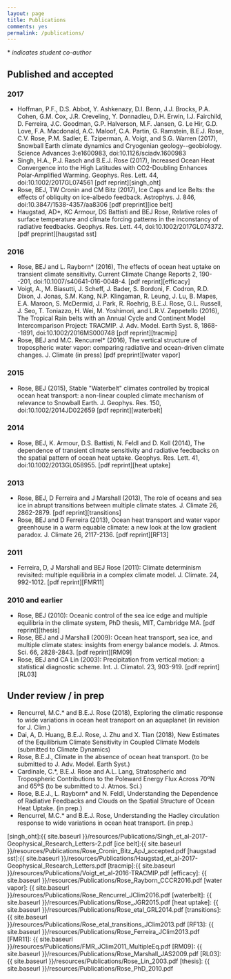 ```yaml
---
layout: page
title: Publications
comments: yes
permalink: /publications/
---
```


\* *indicates student co-author*

## Published and accepted

### 2017
- Hoffman, P.F., D.S. Abbot, Y. Ashkenazy, D.I. Benn, J.J. Brocks, P.A. Cohen, G.M.
  Cox, J.R. Creveling, Y. Donnadieu, D.H. Erwin, I.J. Fairchild, D.
  Ferreira, J.C. Goodman, G.P. Halverson, M.F. Jansen, G. Le Hir, G.D.
  Love, F.A. Macdonald, A.C. Maloof, C.A. Partin, G. Ramstein, B.E.J.
  Rose, C.V. Rose, P.M. Sadler, E. Tziperman, A. Voigt, and S.G. Warren (2017),
  Snowball Earth climate dynamics and Cryogenian geology--geobiology.
  Science Advances 3:e1600983, doi:10.1126/sciadv.1600983
- Singh, H.A., P.J. Rasch and B.E.J. Rose (2017), Increased Ocean Heat Convergence into the High Latitudes with CO2-Doubling Enhances Polar-Amplified Warming. Geophys. Res. Lett. 44, doi:10.1002/2017GL074561 [pdf reprint][singh_oht]
- Rose, BEJ, TW Cronin and CM Bitz (2017), Ice Caps and Ice Belts: the effects of obliquity on ice-albedo feedback. Astrophys. J. 846, doi:10.3847/1538-4357/aa8306 [pdf preprint][ice belt]
- Haugstad, AD*, KC Armour, DS Battisti and BEJ Rose, Relative roles of surface temperature and climate forcing patterns in the inconstancy of radiative feedbacks. Geophys. Res. Lett. 44, doi:10.1002/2017GL074372. [pdf preprint][haugstad sst]

### 2016

- Rose, BEJ and L. Rayborn* (2016), The effects of ocean heat uptake on transient climate sensitivity. Current Climate Change Reports 2, 190--201, doi:10.1007/s40641-016-0048-4. [pdf reprint][efficacy]
- Voigt, A., M. Biasutti, J. Scheff, J. Bader, S. Bordoni, F. Codron, R.D. Dixon, J. Jonas, S.M. Kang, N.P. Klingaman, R. Leung, J. Lu, B. Mapes, E.A. Maroon, S. McDermid, J. Park, R. Roehrig, B.E.J. Rose, G.L. Russell, J. Seo, T. Toniazzo, H. Wei, M. Yoshimori, and L.R.V. Zeppetello (2016), The Tropical Rain belts with an Annual Cycle and Continent Model Intercomparison Project: TRACMIP. J. Adv. Model. Earth Syst. 8, 1868--1891, doi:10.1002/2016MS000748 [pdf reprint][tracmip]
- Rose, BEJ and M.C. Rencurrel* (2016), The vertical structure of tropospheric water vapor: comparing radiative and ocean-driven climate changes. J. Climate (in press) [pdf preprint][water vapor]

### 2015

- Rose, BEJ (2015), Stable "Waterbelt" climates controlled by tropical ocean heat transport: a non-linear coupled climate mechanism of relevance to Snowball Earth. J. Geophys. Res. 150, doi:10.1002/2014JD022659 [pdf reprint][waterbelt]

### 2014

- Rose, BEJ, K. Armour, D.S. Battisti, N. Feldl and D. Koll (2014), The dependence of transient climate sensitivity and radiative feedbacks on the spatial pattern of ocean heat uptake. Geophys. Res. Lett. 41, doi:10.1002/2013GL058955. [pdf reprint][heat uptake]

### 2013

- Rose, BEJ, D Ferreira and J Marshall (2013), The role of oceans and sea ice in abrupt transitions between multiple climate states.  J. Climate 26, 2862-2879. [pdf reprint][transitions]
- Rose, BEJ and D Ferreira (2013), Ocean heat transport and water vapor greenhouse in a warm equable climate: a new look at the low gradient paradox.  J. Climate 26, 2117-2136. [pdf reprint][RF13]

### 2011

- Ferreira, D, J Marshall and BEJ Rose (2011): Climate determinism revisited: multiple equilibria in a complex climate model.  J. Climate. 24, 992-1012. [pdf reprint][FMR11]

### 2010 and earlier

- Rose, BEJ (2010): Oceanic control of the sea ice edge and multiple equilibria in the climate system, PhD thesis, MIT, Cambridge MA. [pdf reprint][thesis]
- Rose, BEJ and J Marshall (2009): Ocean heat transport, sea ice, and multiple climate states: insights from energy balance models.  J. Atmos. Sci. 66, 2828-2843. [pdf reprint][RM09]
- Rose, BEJ and CA Lin (2003): Precipitation from vertical motion: a statistical diagnostic scheme.  Int. J. Climatol. 23, 903-919. [pdf reprint][RL03]

## Under review / in prep

- Rencurrel, M.C.* and B.E.J. Rose (2018), Exploring the climatic response to wide variations in ocean heat transport on an aquaplanet (in revision for J. Clim.)
- Dai, A, D. Huang, B.E.J. Rose, J. Zhu and X. Tian (2018), New Estimates of the Equilibrium Climate Sensitivity in Coupled Climate Models (submitted to Climate Dynamics)
- Rose, B.E.J., Climate in the absence of ocean heat transport. (to be submitted to J. Adv. Model. Earth
  Syst.)
- Cardinale, C.*, B.E.J. Rose and A.L. Lang, Stratospheric and Tropospheric Contributions to the Poleward Energy Flux Across 70ºN and 65ºS (to be submitted to J. Atmos. Sci.)
- Rose, B.E.J., L. Rayborn* and N. Feldl, Understanding the Dependence of Radiative Feedbacks and Clouds on the Spatial Structure of Ocean Heat Uptake. (in prep.)
- Rencurrel, M.C.* and B.E.J. Rose, Understanding the Hadley circulation response to wide variations in ocean heat transport. (in prep.)


[singh_oht]:{{ site.baseurl }}/resources/Publications/Singh_et_al-2017-Geophysical_Research_Letters-2.pdf
[ice belt]:{{ site.baseurl }}/resources/Publications/Rose_Cronin_Bitz_ApJ_accepted.pdf
[haugstad sst]:{{ site.baseurl }}/resources/Publications/Haugstad_et_al-2017-Geophysical_Research_Letters.pdf
[tracmip]:{{ site.baseurl }}/resources/Publications/Voigt_et_al-2016-TRACMIP.pdf
[efficacy]: {{ site.baseurl }}/resources/Publications/Rose_Rayborn_CCCR2016.pdf
[water vapor]: {{ site.baseurl }}/resources/Publications/Rose_Rencurrel_JClim2016.pdf
[waterbelt]: {{ site.baseurl }}/resources/Publications/Rose_JGR2015.pdf
[heat uptake]: {{ site.baseurl }}/resources/Publications/Rose_etal_GRL2014.pdf
[transitions]: {{ site.baseurl }}/resources/Publications/Rose_etal_transitions_JClim2013.pdf
[RF13]: {{ site.baseurl }}/resources/Publications/Rose_Ferreira_JClim2013.pdf
[FMR11]: {{ site.baseurl }}/resources/Publications/FMR_JClim2011_MultipleEq.pdf
[RM09]: {{ site.baseurl }}/resources/Publications/Rose_Marshall_JAS2009.pdf
[RL03]: {{ site.baseurl }}/resources/Publications/Rose_Lin_2003.pdf
[thesis]: {{ site.baseurl }}/resources/Publications/Rose_PhD_2010.pdf

